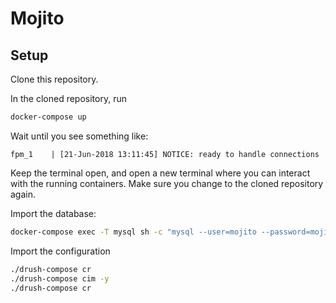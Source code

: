 # Mojito

## Setup

Clone this repository. 

In the cloned repository, run 

```sh
docker-compose up
```

Wait until you see something like:

```
fpm_1    | [21-Jun-2018 13:11:45] NOTICE: ready to handle connections
```

Keep the terminal open, and open a new terminal where you can interact with the running containers. Make sure you change to the cloned repository again.

Import the database:

```sh
docker-compose exec -T mysql sh -c "mysql --user=mojito --password=mojito mojito" < tools/baseline.sql
```

Import the configuration

```sh
./drush-compose cr
./drush-compose cim -y
./drush-compose cr
```